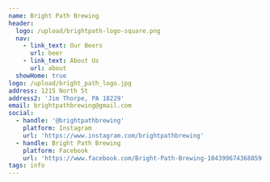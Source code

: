 ```yaml
---
name: Bright Path Brewing
header:
  logo: /upload/brightpath-logo-square.png
  nav:
    - link_text: Our Beers
      url: beer
    - link_text: About Us
      url: about
  showHome: true
logo: /upload/bright_path_logo.jpg
address: 1215 North St
address2: 'Jim Thorpe, PA 18229'
email: brightpathbrewing@gmail.com
social:
  - handle: '@brightpathbrewing'
    platform: Instagram
    url: 'https://www.instagram.com/brightpathbrewing'
  - handle: Bright Path Brewing
    platform: Facebook
    url: 'https://www.facebook.com/Bright-Path-Brewing-104399674368859'
tags: info
---
```

